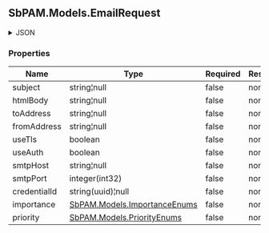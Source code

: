 
<h2 id="tocS_SbPAM.Models.EmailRequest">SbPAM.Models.EmailRequest</h2>

<a id="schemasbpam.models.emailrequest"></a>
<a id="schema_SbPAM.Models.EmailRequest"></a>
<a id="tocSsbpam.models.emailrequest"></a>
<a id="tocssbpam.models.emailrequest"></a>

<details><summary>JSON</summary>


```json
{
  "subject": "string",
  "htmlBody": "string",
  "toAddress": "string",
  "fromAddress": "string",
  "useTls": true,
  "useAuth": true,
  "smtpHost": "string",
  "smtpPort": 0,
  "credentialId": "f568fec0-10b6-4b94-9daf-e62c50c9bf3e",
  "importance": "Low",
  "priority": "NonUrgent"
}

```


</details>

### Properties

|Name|Type|Required|Restrictions|Description|
|---|---|---|---|---|
|subject|string¦null|false|none|none|
|htmlBody|string¦null|false|none|none|
|toAddress|string¦null|false|none|none|
|fromAddress|string¦null|false|none|none|
|useTls|boolean|false|none|none|
|useAuth|boolean|false|none|none|
|smtpHost|string¦null|false|none|none|
|smtpPort|integer(int32)|false|none|none|
|credentialId|string(uuid)¦null|false|none|none|
|importance|[SbPAM.Models.ImportanceEnums](../Models/sbpam.models.importanceenums.md)|false|none|none|
|priority|[SbPAM.Models.PriorityEnums](../Models/sbpam.models.priorityenums.md)|false|none|none|


